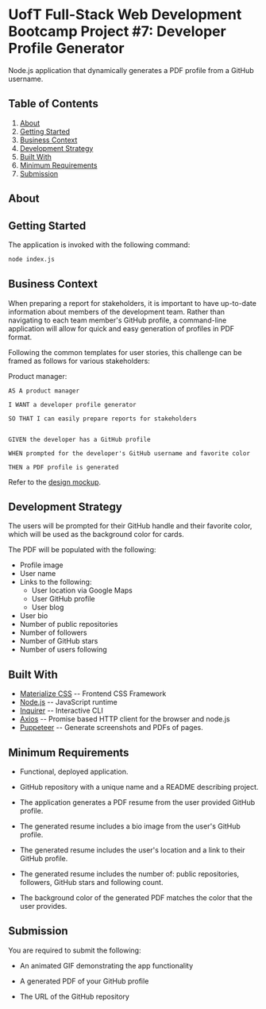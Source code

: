 # UofT Full-Stack Web Development Bootcamp Project #7: Developer Profile Generator

Node.js application that dynamically generates a PDF profile from a GitHub username.

## Table of Contents

1. [About](#about)
1. [Getting Started](#getting-started) 
1. [Business Context](#business-context)
1. [Development Strategy](#development-strategy)
1. [Built With](#built-with)
1. [Minimum Requirements](#minimum-requirements)
1. [Submission](#submission)

## About

## Getting Started

The application is invoked with the following command:

```sh
node index.js
```

## Business Context

When preparing a report for stakeholders, it is important to have up-to-date information about members of the development team. Rather than navigating to each team member's GitHub profile, a command-line application will allow for quick and easy generation of profiles in PDF format.

Following the common templates for user stories, this challenge can be framed as follows for various stakeholders:

Product manager:

```
AS A product manager

I WANT a developer profile generator

SO THAT I can easily prepare reports for stakeholders


GIVEN the developer has a GitHub profile

WHEN prompted for the developer's GitHub username and favorite color

THEN a PDF profile is generated
```

Refer to the [design mockup](./assets/09-NodeJS-homework-demo.pdf).

## Development Strategy

The users will be prompted for their GitHub handle and their favorite color, which will be used as the background color for cards.

The PDF will be populated with the following:

* Profile image
* User name
* Links to the following:
  * User location via Google Maps
  * User GitHub profile
  * User blog
* User bio
* Number of public repositories
* Number of followers
* Number of GitHub stars
* Number of users following

## Built With
* [Materialize CSS](https://materializecss.com/) -- Frontend CSS Framework
* [Node.js](https://nodejs.org/en/docs/) -- JavaScript runtime
* [Inquirer](https://www.npmjs.com/package/inquirer) -- Interactive CLI
* [Axios](https://www.npmjs.com/package/axios) -- Promise based HTTP client for the browser and node.js
* [Puppeteer](https://www.npmjs.com/package/puppeteer) -- Generate screenshots and PDFs of pages.

## Minimum Requirements

* Functional, deployed application.

* GitHub repository with a unique name and a README describing project.

* The application generates a PDF resume from the user provided GitHub profile.

* The generated resume includes a bio image from the user's GitHub profile.

* The generated resume includes the user's location and a link to their GitHub profile.

* The generated resume includes the number of: public repositories, followers, GitHub stars and following count.

* The background color of the generated PDF matches the color that the user provides.

## Submission

You are required to submit the following:

* An animated GIF demonstrating the app functionality

* A generated PDF of your GitHub profile

* The URL of the GitHub repository





